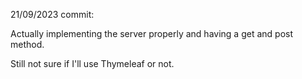 21/09/2023 commit:

Actually implementing the server properly and having a get and post method.

Still not sure if I'll use Thymeleaf or not.